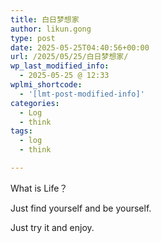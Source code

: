 ```yaml
---
title: 白日梦想家
author: likun.gong
type: post
date: 2025-05-25T04:40:56+00:00
url: /2025/05/25/白日梦想家/
wp_last_modified_info:
  - 2025-05-25 @ 12:33
wplmi_shortcode:
  - '[lmt-post-modified-info]'
categories:
  - Log
  - think
tags:
  - log
  - think

---
```

What is Life？

Just find yourself and be yourself.

Just try it and enjoy.